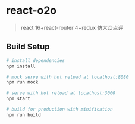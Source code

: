 # react-o2o

> react 16+react-router 4+redux 仿大众点评

## Build Setup

``` bash
# install dependencies
npm install

# mock serve with hot reload at localhost:8080
npm run mock

# serve with hot reload at localhost:3000
npm start

# build for production with minification
npm run build

```